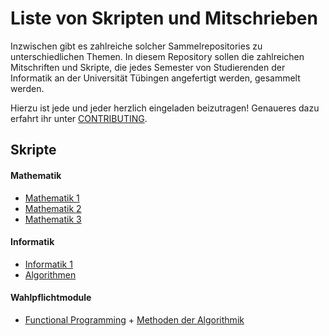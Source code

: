 # Liste von Skripten und Mitschrieben

Inzwischen gibt es zahlreiche solcher Sammelrepositories zu unterschiedlichen
Themen. In diesem Repository sollen die zahlreichen Mitschriften und Skripte,
die jedes Semester von Studierenden der Informatik an der Universität Tübingen
angefertigt werden, gesammelt werden.

Hierzu ist jede und jeder herzlich eingeladen beizutragen! Genaueres dazu
erfahrt ihr unter [CONTRIBUTING](/CONTRIBUTING.md).

## Skripte

#### Mathematik

+ [Mathematik 1](/veranstaltungen/mathematik/mathematik-1.md)
+ [Mathematik 2](/veranstaltungen/mathematik/mathematik-2.md)
+ [Mathematik 3](/veranstaltungen/mathematik/mathematik-3.md)


#### Informatik

+ [Informatik 1](/veranstaltungen/informatik/informatik-1.md)
+ [Algorithmen](/veranstaltungen/informatik/algorithmen.md)

#### Wahlpflichtmodule

+ [Functional Programming](/veranstaltungen/sonstige/functional-programming.md)
+ [Methoden der Algorithmik](/veranstaltungen/sonstige/MAlgo.md)

